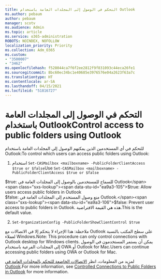 ```yaml
---
title: التحكم في الوصول إلى المجلدات العامة باستخدام Outlook
ms.author: pebaum
author: pebaum
manager: scotv
ms.audience: Admin
ms.topic: article
ms.service: o365-administration
ROBOTS: NOINDEX, NOFOLLOW
localization_priority: Priority
ms.collection: Adm_O365
ms.custom:
- "3500007"
- "3462"
ms.openlocfilehash: f528044ca7f6f2ee2812f9f831093c44eca26fe1
ms.sourcegitcommit: 8bc60ec34bc1e40685e3976576e04a2623f63a7c
ms.translationtype: HT
ms.contentlocale: ar-SA
ms.lasthandoff: 04/15/2021
ms.locfileid: "51816727"
---
```

# <a name="control-access-to-public-folders-using-outlook"></a><span data-ttu-id="ea9a3-102">التحكم في الوصول إلى المجلدات العامة باستخدام Outlook</span><span class="sxs-lookup"><span data-stu-id="ea9a3-102">Control access to public folders using Outlook</span></span>

<span data-ttu-id="ea9a3-103">للتحكم في أي المستخدمين الذين يمكنهم الوصول إلى المجلدات العامة باستخدام Outlook:</span><span class="sxs-lookup"><span data-stu-id="ea9a3-103">To control which users can access public folders using Outlook:</span></span>

1. <span data-ttu-id="ea9a3-104">استخدام `Set-CASMailbox <mailboxname> -PublicFolderClientAccess $true or $false`</span><span class="sxs-lookup"><span data-stu-id="ea9a3-104">Use `Set-CASMailbox <mailboxname> -PublicFolderClientAccess $true or $false`</span></span>

<span data-ttu-id="ea9a3-105">$true: للسماح للمستخدمين بالوصول إلى المجلدات العامة في Outlook</span><span class="sxs-lookup"><span data-stu-id="ea9a3-105">$true: Allow users access public folders in Outlook</span></span>  
<span data-ttu-id="ea9a3-106">$false: منع وصول المستخدم إلى المجلدات العامة في Outlook.</span><span class="sxs-lookup"><span data-stu-id="ea9a3-106">$false: Prevent user access to public folders in Outlook.</span></span> <span data-ttu-id="ea9a3-107">هذه هي القيمة الافتراضية.</span><span class="sxs-lookup"><span data-stu-id="ea9a3-107">This is the default value.</span></span>  

2. `Set-OrganizationConfig -PublicFolderShowClientControl $true`

<span data-ttu-id="ea9a3-108">ملاحظة: هذا الإجراء لا يتحكم إلا في الاتصالات مع Outlook على سطح المكتب بالنسبة لعملاء Windows.</span><span class="sxs-lookup"><span data-stu-id="ea9a3-108">Note: This procedure can only control connections with Outlook desktop for Windows clients.</span></span> <span data-ttu-id="ea9a3-109">يمكن أن يستمر المستخدمون في الوصول إلى المجلدات الفرعية باستخدام OWA أو Outlook for Mac.</span><span class="sxs-lookup"><span data-stu-id="ea9a3-109">Users can continue accessing public folders using OWA or Outlook for Mac.</span></span>

<span data-ttu-id="ea9a3-110">لمزيد من المعلومات، انظر [الاتصالات الخاضعة للتحكم بالمجلدات العامة في Outlook](https://aka.ms/controlpf).</span><span class="sxs-lookup"><span data-stu-id="ea9a3-110">For more information, see [Controlled Connections to Public Folders in Outlook](https://aka.ms/controlpf) for more information.</span></span>
